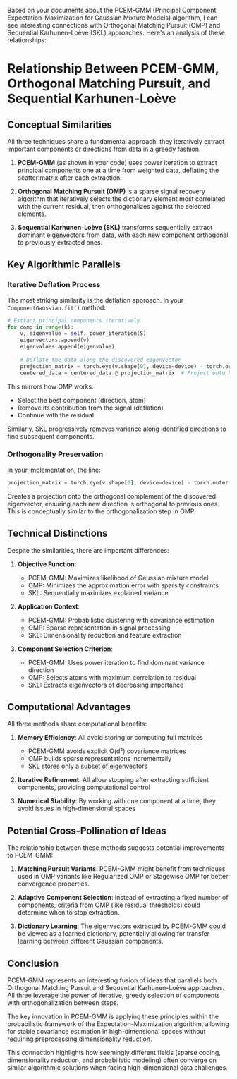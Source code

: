 Based on your documents about the PCEM-GMM (Principal Component Expectation-Maximization for Gaussian Mixture Models) algorithm, I can see interesting connections with Orthogonal Matching Pursuit (OMP) and Sequential Karhunen-Loève (SKL) approaches. Here's an analysis of these relationships:

# Relationship Between PCEM-GMM, Orthogonal Matching Pursuit, and Sequential Karhunen-Loève

## Conceptual Similarities

All three techniques share a fundamental approach: they iteratively extract important components or directions from data in a greedy fashion.

1. **PCEM-GMM** (as shown in your code) uses power iteration to extract principal components one at a time from weighted data, deflating the scatter matrix after each extraction.

2. **Orthogonal Matching Pursuit (OMP)** is a sparse signal recovery algorithm that iteratively selects the dictionary element most correlated with the current residual, then orthogonalizes against the selected elements.

3. **Sequential Karhunen-Loève (SKL)** transforms sequentially extract dominant eigenvectors from data, with each new component orthogonal to previously extracted ones.

## Key Algorithmic Parallels

### Iterative Deflation Process

The most striking similarity is the deflation approach. In your `ComponentGaussian.fit()` method:

```python
# Extract principal components iteratively
for comp in range(k):
    v, eigenvalue = self._power_iteration(S)
    eigenvectors.append(v)
    eigenvalues.append(eigenvalue)
    
    # Deflate the data along the discovered eigenvector
    projection_matrix = torch.eye(v.shape[0], device=device) - torch.outer(v, v)
    centered_data = centered_data @ projection_matrix  # Project onto hyperplane
```

This mirrors how OMP works:
- Select the best component (direction, atom)
- Remove its contribution from the signal (deflation)
- Continue with the residual

Similarly, SKL progressively removes variance along identified directions to find subsequent components.

### Orthogonality Preservation

In your implementation, the line:
```python
projection_matrix = torch.eye(v.shape[0], device=device) - torch.outer(v, v)
```

Creates a projection onto the orthogonal complement of the discovered eigenvector, ensuring each new direction is orthogonal to previous ones. This is conceptually similar to the orthogonalization step in OMP.

## Technical Distinctions

Despite the similarities, there are important differences:

1. **Objective Function**:
   - PCEM-GMM: Maximizes likelihood of Gaussian mixture model
   - OMP: Minimizes the approximation error with sparsity constraints
   - SKL: Sequentially maximizes explained variance

2. **Application Context**:
   - PCEM-GMM: Probabilistic clustering with covariance estimation
   - OMP: Sparse representation in signal processing
   - SKL: Dimensionality reduction and feature extraction

3. **Component Selection Criterion**:
   - PCEM-GMM: Uses power iteration to find dominant variance direction
   - OMP: Selects atoms with maximum correlation to residual
   - SKL: Extracts eigenvectors of decreasing importance

## Computational Advantages

All three methods share computational benefits:

1. **Memory Efficiency**: All avoid storing or computing full matrices
   - PCEM-GMM avoids explicit O(d²) covariance matrices
   - OMP builds sparse representations incrementally
   - SKL stores only a subset of eigenvectors

2. **Iterative Refinement**: All allow stopping after extracting sufficient components, providing computational control

3. **Numerical Stability**: By working with one component at a time, they avoid issues in high-dimensional spaces

## Potential Cross-Pollination of Ideas

The relationship between these methods suggests potential improvements to PCEM-GMM:

1. **Matching Pursuit Variants**: PCEM-GMM might benefit from techniques used in OMP variants like Regularized OMP or Stagewise OMP for better convergence properties.

2. **Adaptive Component Selection**: Instead of extracting a fixed number of components, criteria from OMP (like residual thresholds) could determine when to stop extraction.

3. **Dictionary Learning**: The eigenvectors extracted by PCEM-GMM could be viewed as a learned dictionary, potentially allowing for transfer learning between different Gaussian components.

## Conclusion

PCEM-GMM represents an interesting fusion of ideas that parallels both Orthogonal Matching Pursuit and Sequential Karhunen-Loève approaches. All three leverage the power of iterative, greedy selection of components with orthogonalization between steps. 

The key innovation in PCEM-GMM is applying these principles within the probabilistic framework of the Expectation-Maximization algorithm, allowing for stable covariance estimation in high-dimensional spaces without requiring preprocessing dimensionality reduction.

This connection highlights how seemingly different fields (sparse coding, dimensionality reduction, and probabilistic modeling) often converge on similar algorithmic solutions when facing high-dimensional data challenges.